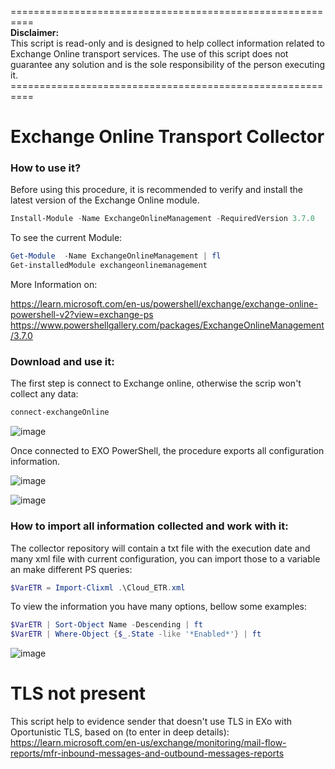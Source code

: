 <p>==========================================================<br><strong>Disclaimer:</strong><br>This script is read-only and is designed to help collect information related to Exchange Online transport services. The use of this script does not guarantee any solution and is the sole responsibility of the person executing it.<br>==========================================================</p>

# Exchange Online Transport Collector

### How to use it?
Before using this procedure, it is recommended to verify and install the latest version of the Exchange Online module.
```powershell
Install-Module -Name ExchangeOnlineManagement -RequiredVersion 3.7.0
```
To see the current Module:
```powershell
Get-Module  -Name ExchangeOnlineManagement | fl
Get-installedModule exchangeonlinemanagement
```
More Information on: 

https://learn.microsoft.com/en-us/powershell/exchange/exchange-online-powershell-v2?view=exchange-ps
https://www.powershellgallery.com/packages/ExchangeOnlineManagement/3.7.0

### Download and use it:
The first step is connect to Exchange online, otherwise the scrip won't collect any data:
```powershell
connect-exchangeOnline
```
![image](https://github.com/user-attachments/assets/80b3d151-ee51-45eb-9a97-353c7eaadfc8)

Once connected to EXO PowerShell, the procedure exports all configuration information.

![image](https://github.com/user-attachments/assets/e9d6ad17-fbfb-4713-8e22-c49232488ef6)

![image](https://github.com/user-attachments/assets/76b801c6-81c1-422e-a118-b518246fc5f4)

### How to import all information collected and work with it:
The collector repository will contain a txt file with the execution date and many xml file with current configuration, you can import those to a variable an make different PS queries:
```powershell
$VarETR = Import-Clixml .\Cloud_ETR.xml
```
To view the information you have many options, bellow some examples:
```powershell
$VarETR | Sort-Object Name -Descending | ft 
$VarETR | Where-Object {$_.State -like '*Enabled*'} | ft
```
![image](https://github.com/user-attachments/assets/2bdd18a5-5ff3-45ef-8711-72dc7e105efc)


# TLS not present
This script help to evidence sender that doesn't use TLS in EXo with Oportunistic TLS, based on (to enter in deep details):  
https://learn.microsoft.com/en-us/exchange/monitoring/mail-flow-reports/mfr-inbound-messages-and-outbound-messages-reports



